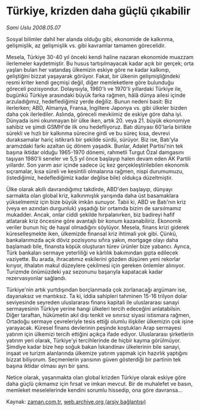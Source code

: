 # Türkiye, krizden daha güçlü çıkabilir

*Sami Uslu 2008.05.07*

<tr><td class="metin" colspan="2" style="padding-top: 20px; padding-left: 5px; padding-right: 10px;">Sosyal bilimler dahil her alanda olduğu gibi, ekonomide de kalkınma, gelişmişlik, az gelişmişlik vs. gibi kavramlar tamamen görecelidir.</td></tr><tr><td class="metin" colspan="2" style="padding-top: 20px; padding-left: 5px; padding-right: 10px;"><p>Mesela, Türkiye 30-40 yıl önceki kendi haline nazaran ekonomide muazzam ilerlemeler kaydetmiştir. Bu husus tartışılmayacak kadar açık bir gerçek; orta yaşları bulan her vatandaş ülkemizin eskiye göre ne kadar kalkınıp, geliştiğini bizzat yaşayarak görüyor. Fakat, bir ülkenin gelişmişliğindeki resmi kriter kendi geçmişi değil, diğer memleketlere göre bulunduğu göreceli pozisyondur. Dolayısıyla, 1960'lı ve 1970'li yıllardaki Türkiye ile, bugünkü Türkiye arasındaki büyük farka rağmen, hâlâ dünya ailesi içinde arzuladığımız, hedeflediğimiz yerde değiliz. Bunun nedeni basit: Biz ilerlerken; ABD, Almanya, Fransa, İngiltere Japonya vs. gibi ülkeler bizden daha çok ilerlediler. Aslında, göreceli mevkiimiz de eskiye göre daha iyi. Dünyada ismi okunmayan bir ülke iken, artık 20. veya 21. büyük ekonomiye sahibiz ve şimdi GSMH'de ilk onu hedefliyoruz. Batı dünyası 60'larla birlikte sürekli ve hızlı bir kalkınma sürecine girdi ve bu süreç kısa, devrevi duraksamalar hariç istikrarlı bir şekilde sürdü, sürüyor. Biz ise, Batı'yla aramızdaki farkı azaltan üç dönem yaşadık. Bunlar, Adalet Partisi'nin tek başına iktidar olduğu 1965-1970 dönemi, rahmetli Turgut Özal damgasını taşıyan 1980'li seneler ve 5,5 yıl önce başlayıp halen devam eden AK Partili yıllardır. Son yarım asır içinde sadece üç kez gerçekleştirilebilen ekonomik sıçramalar, kısa süreli ve kesintili olmalarına rağmen, nispi durumumuzu, (istediğimiz, hedeflediğimiz kadar değilse bile) oldukça düzeltmiştir. 
<p> Ülke olarak akıllı davrandığımız takdirde, ABD'den başlayıp, dünyayı sarmakta olan global kriz, kalkınmışlık yarışında daha üst basamaklara yükselmemiz için bize büyük imkân sunuyor. Tabii ki, ABD ve Batı'nın kriz (veya en azından durgunluk) yaşadığı bir ortamda bizim de sarsılmamız mukadder. Ancak, onlar ciddi şekilde hırpalanırken, biz badireyi hafif atlatarak kriz öncesine göre avantajlı bir konum kazanabiliriz. Ekonomik veriler bunun hiç de hayal olmadığını söylüyor. Mesela, finans krizi giderek küreselleşmekte iken, ülkemizde finansal kriz ihtimali yok gibi. Çünkü, bankalarımızda açık döviz pozisyonu sıfıra yakın, mortgage olayı daha başlamadı bile, finansta köpük oluşturan türev ürünler bize yabancı. Ayrıca, Türk bankaları sermaye yeterliliği ve kârlılık bakımından gıpta edilecek vaziyette. Bu arada, ihracatımız eskilerini gözden düşüren yeni rekorlar kırıyor, ithalatın makul düzeylere çekilmesi için gereken önlemler alınıyor. Turizmde önümüzdeki yaz sezonunu başarıyla kapatacak kadar rezervasyonlar sağlandı. 
<p> Türkiye'nin artık yurtdışından borçlanmada çok zorlanacağı argümanı ise, dayanaksız ve mantıksız. Ta ki, iddia sahipleri tahminen 15-16 trilyon dolar seviyesinde seyreden uluslararası finans kapitali ile uluslararası sanayi sermayesinin Türkiye yerine hangi ülkeleri tercih edeceğini anlatabilsin. Diğer taraftan, hükümetin akıl dışı tenkit ve sınırsız siyasi istismara rağmen, Ortadoğu sermaye çevreleriyle tesis ettiği olumlu ilişkiler ülkemizin çok işine yarayacak. Küresel finans devlerinin peşinde koştukları Arap sermayesi yatırım için ülkemizi tercih ettiğini açıkça ifade ediyor. Uluslararası şirketlerin yatırım yeri olarak, Türkiye'yi tercihlerinde de hiçbir kayma görülmüyor. Şimdiye kadar bize hep soğuk bakan İskandinav ülkelerinin bile sanayi, inşaat ve turizm alanlarında ülkemize yatırım yapmak için hazırlık yaptığını bizzat biliyorum. Seçmenlerin yarısının güven gösterdiği bir partinin tek başına iktidar olması ayrı bir şans. 
<p> Netice olarak, yaşanmakta olan global krizden Türkiye olarak eskiye göre daha güçlü çıkmamız için fırsat ve imkan mevcut. Bir de muhalefet ve basın, memleket meselelerinde kendini sorumlu hissedip, ona göre davransa... <br/></p></p></p></p></td></tr>

Kaynak: [zaman.com.tr](http://zaman.com.tr/yazar.do?yazino=686233), [web.archive.org (arşiv bağlantısı)](http://web.archive.org/web/20080609194530/http://www.zaman.com.tr:80/yazar.do?yazino=686233)
